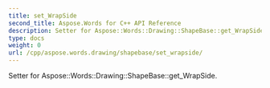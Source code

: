 ```yaml
---
title: set_WrapSide
second_title: Aspose.Words for C++ API Reference
description: Setter for Aspose::Words::Drawing::ShapeBase::get_WrapSide. 
type: docs
weight: 0
url: /cpp/aspose.words.drawing/shapebase/set_wrapside/
---
```


Setter for Aspose::Words::Drawing::ShapeBase::get_WrapSide. 

